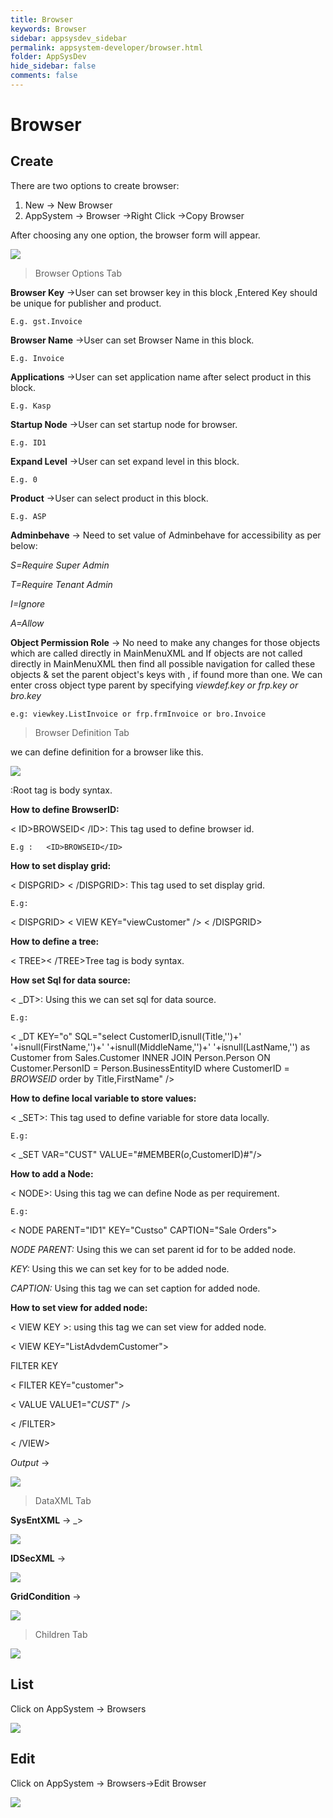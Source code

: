 ```yaml
---
title: Browser
keywords: Browser
sidebar: appsysdev_sidebar
permalink: appsystem-developer/browser.html
folder: AppSysDev
hide_sidebar: false
comments: false
---
```


# Browser

## Create

There are two options to create browser:
1.	New -> New Browser
2.	AppSystem -> Browser ->Right Click ->Copy Browser

After choosing any one option, the browser form will appear.

![](/images/browseroptionstab.png)

>Browser Options Tab

**Browser Key** ->User can set browser key in this block ,Entered Key should be unique for publisher and product.

    E.g. gst.Invoice

**Browser Name** ->User can set Browser Name in this block.

    E.g. Invoice

**Applications** ->User can set application name after select product in this block.

    E.g. Kasp

**Startup Node** ->User can set startup node for browser.

    E.g. ID1

**Expand Level** ->User can set expand level in this block.

    E.g. 0

**Product** ->User can select product in this block.

    E.g. ASP

**Adminbehave** -> Need to set value of Adminbehave for accessibility as per below:

*S=Require Super Admin*

*T=Require Tenant Admin*

*I=Ignore*

*A=Allow*

**Object Permission Role** -> No need to make any changes for those objects which are called directly in MainMenuXML and If objects are not called directly in MainMenuXML then find all possible navigation for called these objects & set  the parent object's keys with , if found more than one. We can enter cross object type parent by specifying *viewdef.key or frp.key or bro.key*
 
    e.g: viewkey.ListInvoice or frp.frmInvoice or bro.Invoice



>Browser Definition Tab

we can define definition for a browser like this.

![](/images/browserdefinitiontab.png)

<ROOT></ROOT>:Root tag is body syntax.
    
**How to define BrowserID:**

< ID>BROWSEID< /ID>: This tag used to define browser id.

    E.g :   <ID>BROWSEID</ID>

**How to set display grid:**

< DISPGRID> < /DISPGRID>: This tag used to set display grid.
   
    E.g:  	
< DISPGRID>
< VIEW KEY="viewCustomer" />
< /DISPGRID>

**How to define a tree:**

< TREE>< /TREE>Tree tag is body syntax. 


**How set Sql for data source:**

< _DT>: Using this we can set sql for data source.

    E.g:
	
< _DT KEY="o" SQL="select CustomerID,isnull(Title,'')+' '+isnull(FirstName,'')+' '+isnull(MiddleName,'')+' '+isnull(LastName,'') as Customer from  Sales.Customer INNER JOIN Person.Person  ON Customer.PersonID = Person.BusinessEntityID where CustomerID = $BROWSEID$ order by Title,FirstName" />
 
**How to define local variable to store values:**

< _SET>: This tag used to define variable for store data locally.

    E.g:
	
< _SET VAR="CUST" VALUE="#MEMBER($o$,CustomerID)#"/>

**How to add a Node:**

< NODE>: Using this tag we can define Node as per requirement.

    E.g:
	
< NODE PARENT="ID1"  KEY="Custso" CAPTION="Sale Orders">

*NODE PARENT:* Using this we can set parent id for to be added node.

*KEY:* Using this we can set key for to be added node.

*CAPTION:* Using this tag we can set caption for added node.

**How to set view for added node:**

< VIEW KEY >: using this tag we can set view for added node.

< VIEW KEY="ListAdvdemCustomer">

FILTER KEY 
             
< FILTER KEY="customer">

< VALUE VALUE1="$CUST$" />

< /FILTER>

< /VIEW>


*Output* ->

![](/images/browserdefinitionoutput.jpg)

>DataXML Tab


**SysEntXML** -> _>

![](/images/SysEntXML.jpg)

**IDSecXML** ->

![](/images/IDSecXML.jpg)

**GridCondition** ->

![](/images/GridCondition.jpg)

>Children Tab

![](/images/childrentab.png)

## List

Click on AppSystem -> Browsers

![](/images/browserslist.jpg)

## Edit

Click on AppSystem -> Browsers->Edit Browser

![](/images/editbrowser.jpg)
